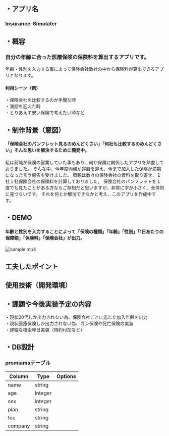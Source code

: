 ## ・アプリ名
### Insurance-Simulater

## ・概容
### 自分の年齢に合った医療保険の保険料を算出するアプリです。
年齢・性別を入力する事によって保険会社数社の中から保険料が算出できるアプリとなります。

#### 利用シーン（例）
・保険会社を比較するのが手間な時  
・満期を迎えた時  
・とりあえず安い保険で考えたい時など

## ・制作背景（意図）
#### 「保険会社のパンフレット見るのめんどくさい」「何社も比較するのめんどくさい」そんな思いを解決するために開発中。
私は前職が保険の営業していた事もあり、何か保険に関係したアプリを熟慮しておりました。
そんな中、今年度両親が還暦を迎え、今まで加入した保険が満期になった言う報告を受けました。
両親は数々の保険会社の資料を取り寄せ、１社１社保険会社の保険料を計算しておりました。
保険会社のパンフレットを１度でも見たことがある方ならご存知だと思いますが、非常に字が小さく、全体的に見づらいです。
それを何とか解消できなかと考え、このアプリを作成中です。

## ・DEMO
#### 年齢と性別を入力することによって「保険の種類」「年齢」「性別」「1日あたりの保障額」「保険料」「保険会社」が出力。
![sample mp4](https://user-images.githubusercontent.com/66234441/89405104-00467c00-d756-11ea-9ca6-9cb6c9e838b9.gif)

## 工夫したポイント

## 使用技術（開発環境）

## ・課題や今後実装予定の内容
・現状20代しか出力されない為、保険会社ごとに応じた加入年齢を出力  
・現状医療保険しか出力されない為、ガン保険や死亡保険の実装  
・詳細な検索昨日実装（特約付加など）

## ・DB設計
### premiamsテーブル
|Column|Type|Options|
|------|----|-------|
|name|string||
|age|integer||
|sex|integer||
|plan|string||
|fee|string||
|company|string||
